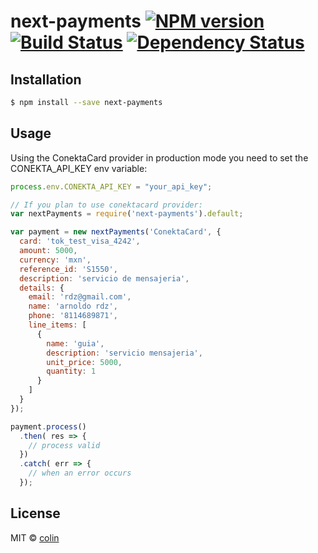 # next-payments [![NPM version][npm-image]][npm-url] [![Build Status][travis-image]][travis-url] [![Dependency Status][daviddm-image]][daviddm-url]
> 

## Installation

```sh
$ npm install --save next-payments
```

## Usage

Using the ConektaCard provider in production mode you need to set the CONEKTA_API_KEY env variable:

```js
process.env.CONEKTA_API_KEY = "your_api_key";
```

```js
// If you plan to use conektacard provider: 
var nextPayments = require('next-payments').default;

var payment = new nextPayments('ConektaCard', {
  card: 'tok_test_visa_4242', 
  amount: 5000, 
  currency: 'mxn', 
  reference_id: 'S1550', 
  description: 'servicio de mensajeria', 
  details: {
    email: 'rdz@gmail.com', 
    name: 'arnoldo rdz', 
    phone: '8114689871', 
    line_items: [
      {
        name: 'guia', 
        description: 'servicio mensajeria', 
        unit_price: 5000, 
        quantity: 1
      }
    ]
  }
});

payment.process()
  .then( res => {
    // process valid 
  })
  .catch( err => {
    // when an error occurs
  });
```
## License

MIT © [colin]()


[npm-image]: https://badge.fury.io/js/next-payments.svg
[npm-url]: https://npmjs.org/package/next-payments
[travis-image]: https://travis-ci.org/skydropx/next-payments.svg?branch=master
[travis-url]: https://travis-ci.org/skydropx/next-payments
[daviddm-image]: https://david-dm.org/skydropx/next-payments.svg?theme=shields.io
[daviddm-url]: https://david-dm.org/skydropx/next-payments
